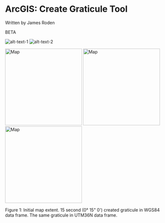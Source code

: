 # ArcGIS: Create Graticule Tool
Written by James Roden

BETA

![alt-text-1](image1.png "https://github.com/GISJMR/ArcGIS_Create_Graticule_Tool/blob/master/imgs/Map.png") ![alt-text-2](image2.png "https://github.com/GISJMR/ArcGIS_Create_Graticule_Tool/blob/master/imgs/Map_Grat_WGS84.png")

<img src="https://github.com/GISJMR/ArcGIS_Create_Graticule_Tool/blob/master/imgs/Map.png" alt="Map" width="250" height="250">
<img src="https://github.com/GISJMR/ArcGIS_Create_Graticule_Tool/blob/master/imgs/Map_Grat_WGS84.png" alt="Map" width="250" height="250">
<img src="https://github.com/GISJMR/ArcGIS_Create_Graticule_Tool/blob/master/imgs/Map_Grat_UTM36N.png" alt="Map" width="250" height="250">

Figure 1: Initial map extent. 15 second (0° 15" 0') created graticule in WGS84 data frame. The same graticule in UTM36N data frame. 

